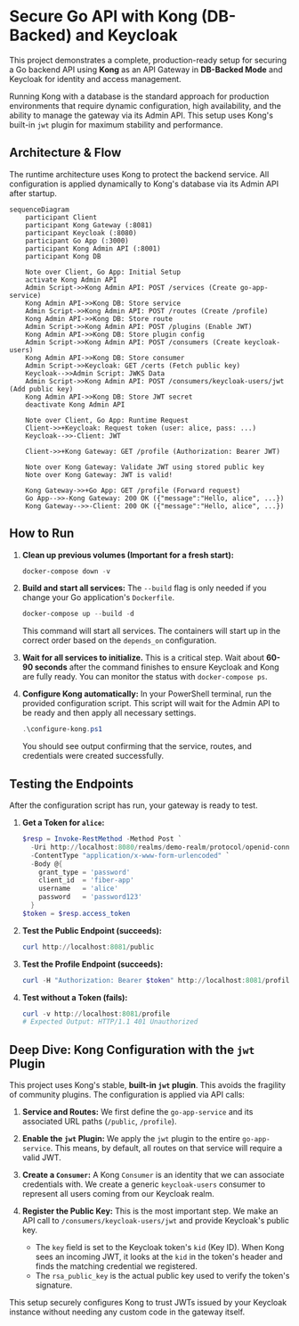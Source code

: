# Secure Go API with Kong (DB-Backed) and Keycloak

This project demonstrates a complete, production-ready setup for securing a Go backend API using **Kong** as an API Gateway in **DB-Backed Mode** and Keycloak for identity and access management.

Running Kong with a database is the standard approach for production environments that require dynamic configuration, high availability, and the ability to manage the gateway via its Admin API. This setup uses Kong's built-in `jwt` plugin for maximum stability and performance.

## Architecture & Flow

The runtime architecture uses Kong to protect the backend service. All configuration is applied dynamically to Kong's database via its Admin API after startup.

```mermaid
sequenceDiagram
    participant Client
    participant Kong Gateway (:8081)
    participant Keycloak (:8080)
    participant Go App (:3000)
    participant Kong Admin API (:8001)
    participant Kong DB

    Note over Client, Go App: Initial Setup
    activate Kong Admin API
    Admin Script->>Kong Admin API: POST /services (Create go-app-service)
    Kong Admin API->>Kong DB: Store service
    Admin Script->>Kong Admin API: POST /routes (Create /profile)
    Kong Admin API->>Kong DB: Store route
    Admin Script->>Kong Admin API: POST /plugins (Enable JWT)
    Kong Admin API->>Kong DB: Store plugin config
    Admin Script->>Kong Admin API: POST /consumers (Create keycloak-users)
    Kong Admin API->>Kong DB: Store consumer
    Admin Script->>Keycloak: GET /certs (Fetch public key)
    Keycloak-->>Admin Script: JWKS Data
    Admin Script->>Kong Admin API: POST /consumers/keycloak-users/jwt (Add public key)
    Kong Admin API->>Kong DB: Store JWT secret
    deactivate Kong Admin API
    
    Note over Client, Go App: Runtime Request
    Client->>+Keycloak: Request token (user: alice, pass: ...)
    Keycloak-->>-Client: JWT

    Client->>+Kong Gateway: GET /profile (Authorization: Bearer JWT)
    
    Note over Kong Gateway: Validate JWT using stored public key
    Note over Kong Gateway: JWT is valid!

    Kong Gateway->>+Go App: GET /profile (Forward request)
    Go App-->>-Kong Gateway: 200 OK ({"message":"Hello, alice", ...})
    Kong Gateway-->>-Client: 200 OK ({"message":"Hello, alice", ...})
```

## How to Run

1.  **Clean up previous volumes (Important for a fresh start):**
    ```powershell
    docker-compose down -v
    ```

2.  **Build and start all services:**
    The `--build` flag is only needed if you change your Go application's `Dockerfile`.
    ```powershell
    docker-compose up --build -d
    ```
    This command will start all services. The containers will start up in the correct order based on the `depends_on` configuration.

3.  **Wait for all services to initialize.**
    This is a critical step. Wait about **60-90 seconds** after the command finishes to ensure Keycloak and Kong are fully ready. You can monitor the status with `docker-compose ps`.

4.  **Configure Kong automatically:**
    In your PowerShell terminal, run the provided configuration script. This script will wait for the Admin API to be ready and then apply all necessary settings.
    ```powershell
    .\configure-kong.ps1
    ```
    You should see output confirming that the service, routes, and credentials were created successfully.

## Testing the Endpoints

After the configuration script has run, your gateway is ready to test.

1.  **Get a Token for `alice`:**
    ```powershell
    $resp = Invoke-RestMethod -Method Post `
      -Uri http://localhost:8080/realms/demo-realm/protocol/openid-connect/token `
      -ContentType "application/x-www-form-urlencoded" `
      -Body @{
        grant_type = 'password'
        client_id  = 'fiber-app'
        username   = 'alice'
        password   = 'password123'
      }
    $token = $resp.access_token
    ```

2.  **Test the Public Endpoint (succeeds):**
    ```powershell
    curl http://localhost:8081/public
    ```

3.  **Test the Profile Endpoint (succeeds):**
    ```powershell
    curl -H "Authorization: Bearer $token" http://localhost:8081/profile
    ```

4.  **Test without a Token (fails):**
    ```powershell
    curl -v http://localhost:8081/profile
    # Expected Output: HTTP/1.1 401 Unauthorized
    ```

## Deep Dive: Kong Configuration with the `jwt` Plugin

This project uses Kong's stable, **built-in `jwt` plugin**. This avoids the fragility of community plugins. The configuration is applied via API calls:

1.  **Service and Routes:** We first define the `go-app-service` and its associated URL paths (`/public`, `/profile`).

2.  **Enable the `jwt` Plugin:** We apply the `jwt` plugin to the entire `go-app-service`. This means, by default, all routes on that service will require a valid JWT.

3.  **Create a `Consumer`:** A Kong `Consumer` is an identity that we can associate credentials with. We create a generic `keycloak-users` consumer to represent all users coming from our Keycloak realm.

4.  **Register the Public Key:** This is the most important step. We make an API call to `/consumers/keycloak-users/jwt` and provide Keycloak's public key.
    *   The `key` field is set to the Keycloak token's `kid` (Key ID). When Kong sees an incoming JWT, it looks at the `kid` in the token's header and finds the matching credential we registered.
    *   The `rsa_public_key` is the actual public key used to verify the token's signature.

This setup securely configures Kong to trust JWTs issued by your Keycloak instance without needing any custom code in the gateway itself.